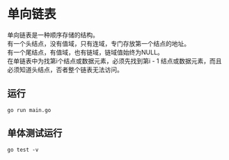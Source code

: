 # 单向链表

单向链表是一种顺序存储的结构。  
有一个头结点，没有值域，只有连域，专门存放第一个结点的地址。   
有一个尾结点，有值域，也有链域，链域值始终为NULL。  
在单链表中为找第i个结点或数据元素，必须先找到第i - 1 结点或数据元素，而且必须知道头结点，否者整个链表无法访问。  


## 运行
```
go run main.go
```

## 单体测试运行
```
go test -v
```